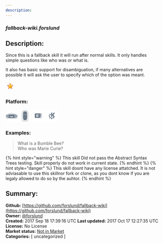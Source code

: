 ```yaml
---
description: 
---
```


### _fallback-wiki.forslund_  
## Description:  
Since this is a fallback skill it will run after normal skills. It only handles simple questions like who was or what is.

It also has basic support for disambiguation, if many alternatives are possible it will ask the user to specify which of the option was meant.  
  
![](../.gitbook/assets/star.png)  
  
### Platform:  
 ![Mark I](../.gitbook/assets/mark-1-icon.png)  ![Mark II](../.gitbook/assets/mark-2-icon.png)  ![Picroft](../.gitbook/assets/picroft-icon.png)  ![plasmoid](../.gitbook/assets/kde.png)   
### Examples:  
> What is a Bumble Bee?  
> Who was Marie Curie?  
  
{% hint style="warning" %}
This skill Did not pass the Abstract Syntax Trees testing. Skill properly do not work in current state.
{% endhint %}
{% hint style="danger" %}
This skill dosnt have any license attatched. It is not adviasable to use this skillnor fork or clone, as you dont know if you are legaly allowed to do so by the auhtor.
{% endhint %}
  
## Summary:  
**Github:** [https://github.com/forslund/fallback-wiki](https://github.com/forslund/fallback-wiki)  
**Owner:** [@forslund](https://github.com/forslund)  
**Created:** 2017 Sep 18 17:39:16 UTC  **Last updated:** 2017 Oct 17 12:27:35 UTC  
**License:** No License  
**Market status:** [Not in Market](https://market.mycroft.ai/skill/)  
**Categories:** [ uncategorized ]   
